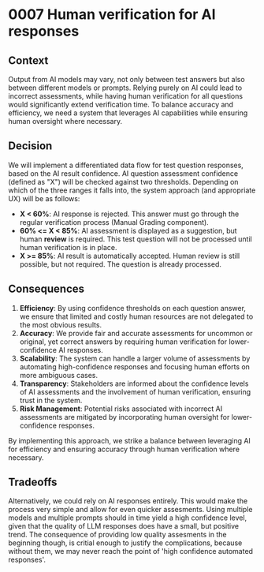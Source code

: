 # 0007 Human verification for AI responses

## Context

Output from AI models may vary, not only between test answers but also between different models or prompts. Relying purely on AI could lead to incorrect assessments, while having human verification for all questions would significantly extend verification time. To balance accuracy and efficiency, we need a system that leverages AI capabilities while ensuring human oversight where necessary.

## Decision

We will implement a differentiated data flow for test question responses, based on the AI result confidence. AI question assessment confidence (defined as "X") will be checked against two thresholds. Depending on which of the three ranges it falls into, the system approach (and appropriate UX) will be as follows:

- **X < 60%**: AI response is rejected. This answer must go through the regular verification process (Manual Grading component).
- **60% <= X < 85%**: AI assessment is displayed as a suggestion, but human **review** is required. This test question will not be processed until human verification is in place.
- **X >= 85%**: AI result is automatically accepted. Human review is still possible, but not required. The question is already processed.

## Consequences

1. **Efficiency**: By using confidence thresholds on each question answer, we ensure that limited and costly human resources are not delegated to the most obvious results.
2. **Accuracy**: We provide fair and accurate assessments for uncommon or original, yet correct answers by requiring human verification for lower-confidence AI responses.
3. **Scalability**: The system can handle a larger volume of assessments by automating high-confidence responses and focusing human efforts on more ambiguous cases.
4. **Transparency**: Stakeholders are informed about the confidence levels of AI assessments and the involvement of human verification, ensuring trust in the system.
5. **Risk Management**: Potential risks associated with incorrect AI assessments are mitigated by incorporating human oversight for lower-confidence responses.

By implementing this approach, we strike a balance between leveraging AI for efficiency and ensuring accuracy through human verification where necessary.

## Tradeoffs

Alternatively, we could rely on AI responses entirely. This would make the process very simple and allow for even quicker assesments. Using multiple models and multiple prompts should in time yield a high confidence level, given that the quality of LLM responses does have a small, but positive trend.
The consequence of providing low quality assesments in the beginning though, is critial enough to justify the complications, because without them, we may never reach the point of 'high confidence automated responses'.
